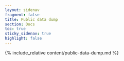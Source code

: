 ```yaml
---
layout: sidenav
fragment: false
title: Public data dump
section: Docs
toc: true
sticky_sidenav: true
highlight: false
---
```


{% include_relative content/public-data-dump.md %}
